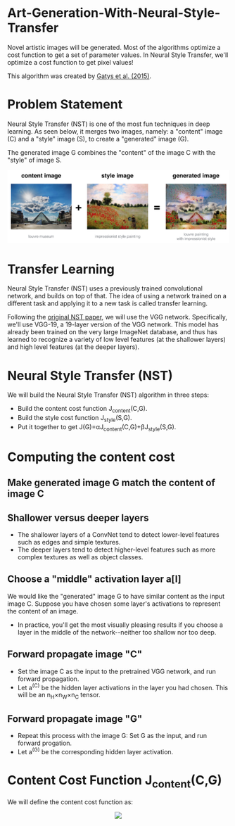 # Art-Generation-With-Neural-Style-Transfer
Novel artistic images will be generated. Most of the algorithms optimize a cost function to get a set of parameter values. In Neural Style Transfer, we'll optimize a cost function to get pixel values!

This algorithm was created by [Gatys et al. (2015)](https://arxiv.org/abs/1508.06576).
# Problem Statement
Neural Style Transfer (NST) is one of the most fun techniques in deep learning. As seen below, it merges two images, namely: a "content" image (C) and a "style" image (S), to create a "generated" image (G).


The generated image G combines the "content" of the image C with the "style" of image S.


<p align = 'center'>
  <img src = '/images/louvre_generated.png'>
</p>

# Transfer Learning
Neural Style Transfer (NST) uses a previously trained convolutional network, and builds on top of that. The idea of using a network trained on a different task and applying it to a new task is called transfer learning.


Following the [original NST paper](https://arxiv.org/abs/1508.06576), we will use the VGG network. Specifically, we'll use VGG-19, a 19-layer version of the VGG network. This model has already been trained on the very large ImageNet database, and thus has learned to recognize a variety of low level features (at the shallower layers) and high level features (at the deeper layers).

# Neural Style Transfer (NST)
We will build the Neural Style Transfer (NST) algorithm in three steps:
- Build the content cost function  J<sub>content</sub>(C,G).
- Build the style cost function  J<sub>style</sub>(S,G).
- Put it together to get  J(G)=αJ<sub>content</sub>(C,G)+βJ<sub>style</sub>(S,G).

# Computing the content cost

##  Make generated image G match the content of image C
## Shallower versus deeper layers
- The shallower layers of a ConvNet tend to detect lower-level features such as edges and simple textures.
- The deeper layers tend to detect higher-level features such as more complex textures as well as object classes.

## Choose a "middle" activation layer  a[l] 
We would like the "generated" image G to have similar content as the input image C. Suppose you have chosen some layer's activations to represent the content of an image.

- In practice, you'll get the most visually pleasing results if you choose a layer in the middle of the network--neither too shallow nor too deep.

## Forward propagate image "C"
- Set the image C as the input to the pretrained VGG network, and run forward propagation.
- Let  a<sup>(C)</sup>  be the hidden layer activations in the layer you had chosen. This will be an  n<sub>H</sub>×n<sub>W</sub>×n<sub>C</sub>  tensor.

## Forward propagate image "G"
- Repeat this process with the image G: Set G as the input, and run forward progation.
- Let  a<sup>(G)</sup>  be the corresponding hidden layer activation.

# Content Cost Function  J<sub>content</sub>(C,G)
We will define the content cost function as:

<p align = 'center'>
  <img src = 'Screenshot(128).png'>
</p>

